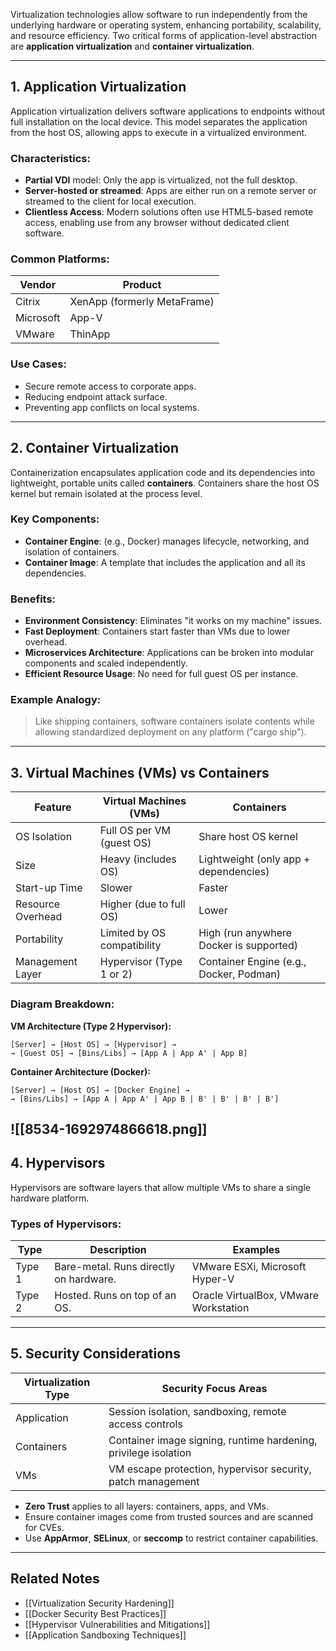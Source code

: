 Virtualization technologies allow software to run independently from the underlying hardware or operating system, enhancing portability, scalability, and resource efficiency. Two critical forms of application-level abstraction are **application virtualization** and **container virtualization**.

---

## 1. Application Virtualization

Application virtualization delivers software applications to endpoints without full installation on the local device. This model separates the application from the host OS, allowing apps to execute in a virtualized environment.

### Characteristics:
- **Partial VDI** model: Only the app is virtualized, not the full desktop.
- **Server-hosted or streamed**: Apps are either run on a remote server or streamed to the client for local execution.
- **Clientless Access**: Modern solutions often use HTML5-based remote access, enabling use from any browser without dedicated client software.

### Common Platforms:
| Vendor       | Product             |
|--------------|----------------------|
| Citrix       | XenApp (formerly MetaFrame) |
| Microsoft    | App-V               |
| VMware       | ThinApp             |

### Use Cases:
- Secure remote access to corporate apps.
- Reducing endpoint attack surface.
- Preventing app conflicts on local systems.

---

## 2. Container Virtualization

Containerization encapsulates application code and its dependencies into lightweight, portable units called **containers**. Containers share the host OS kernel but remain isolated at the process level.

### Key Components:
- **Container Engine**: (e.g., Docker) manages lifecycle, networking, and isolation of containers.
- **Container Image**: A template that includes the application and all its dependencies.

### Benefits:
- **Environment Consistency**: Eliminates "it works on my machine" issues.
- **Fast Deployment**: Containers start faster than VMs due to lower overhead.
- **Microservices Architecture**: Applications can be broken into modular components and scaled independently.
- **Efficient Resource Usage**: No need for full guest OS per instance.

### Example Analogy:
> Like shipping containers, software containers isolate contents while allowing standardized deployment on any platform ("cargo ship").

---

## 3. Virtual Machines (VMs) vs Containers

| Feature             | Virtual Machines (VMs)                              | Containers                                             |
|---------------------|----------------------------------------------------|--------------------------------------------------------|
| OS Isolation        | Full OS per VM (guest OS)                          | Share host OS kernel                                   |
| Size                | Heavy (includes OS)                                | Lightweight (only app + dependencies)                 |
| Start-up Time       | Slower                                             | Faster                                                 |
| Resource Overhead   | Higher (due to full OS)                            | Lower                                                  |
| Portability         | Limited by OS compatibility                        | High (run anywhere Docker is supported)                |
| Management Layer    | Hypervisor (Type 1 or 2)                           | Container Engine (e.g., Docker, Podman)                |

### Diagram Breakdown:

**VM Architecture (Type 2 Hypervisor):**
```
[Server] → [Host OS] → [Hypervisor] →  
→ [Guest OS] → [Bins/Libs] → [App A | App A' | App B]
```


**Container Architecture (Docker):**
```
[Server] → [Host OS] → [Docker Engine] →  
→ [Bins/Libs] → [App A | App A' | App B | B' | B' | B' | B']
```

![[8534-1692974866618.png]]
---

## 4. Hypervisors

Hypervisors are software layers that allow multiple VMs to share a single hardware platform.

### Types of Hypervisors:

| Type  | Description                              | Examples                          |
|-------|------------------------------------------|-----------------------------------|
| Type 1 | Bare-metal. Runs directly on hardware.   | VMware ESXi, Microsoft Hyper-V     |
| Type 2 | Hosted. Runs on top of an OS.            | Oracle VirtualBox, VMware Workstation |

---

## 5. Security Considerations

| Virtualization Type | Security Focus Areas                            |
|---------------------|-------------------------------------------------|
| Application         | Session isolation, sandboxing, remote access controls |
| Containers          | Container image signing, runtime hardening, privilege isolation |
| VMs                 | VM escape protection, hypervisor security, patch management |

- **Zero Trust** applies to all layers: containers, apps, and VMs.
- Ensure container images come from trusted sources and are scanned for CVEs.
- Use **AppArmor**, **SELinux**, or **seccomp** to restrict container capabilities.

---

## Related Notes

- [[Virtualization Security Hardening]]
- [[Docker Security Best Practices]]
- [[Hypervisor Vulnerabilities and Mitigations]]
- [[Application Sandboxing Techniques]]


